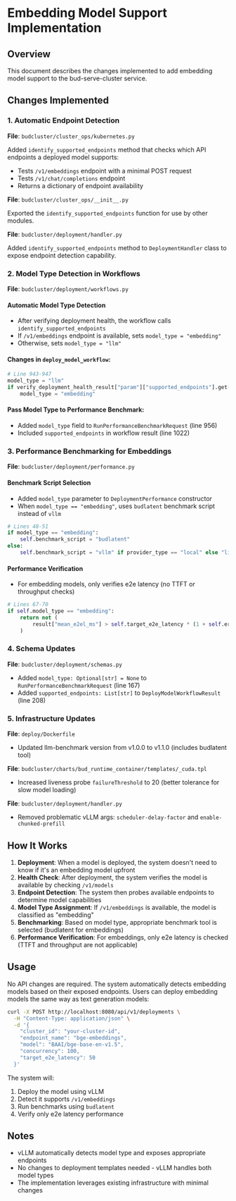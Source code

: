 # Embedding Model Support Implementation

## Overview

This document describes the changes implemented to add embedding model support to the bud-serve-cluster service.

## Changes Implemented

### 1. Automatic Endpoint Detection

**File**: `budcluster/cluster_ops/kubernetes.py`

Added `identify_supported_endpoints` method that checks which API endpoints a deployed model supports:
- Tests `/v1/embeddings` endpoint with a minimal POST request
- Tests `/v1/chat/completions` endpoint 
- Returns a dictionary of endpoint availability

**File**: `budcluster/cluster_ops/__init__.py`

Exported the `identify_supported_endpoints` function for use by other modules.

**File**: `budcluster/deployment/handler.py`

Added `identify_supported_endpoints` method to `DeploymentHandler` class to expose endpoint detection capability.

### 2. Model Type Detection in Workflows

**File**: `budcluster/deployment/workflows.py`

#### Automatic Model Type Detection
- After verifying deployment health, the workflow calls `identify_supported_endpoints`
- If `/v1/embeddings` endpoint is available, sets `model_type = "embedding"`
- Otherwise, sets `model_type = "llm"`

#### Changes in `deploy_model_workflow`:
```python
# Line 943-947
model_type = "llm"
if verify_deployment_health_result["param"]["supported_endpoints"].get("/v1/embeddings"):
    model_type = "embedding"
```

#### Pass Model Type to Performance Benchmark:
- Added `model_type` field to `RunPerformanceBenchmarkRequest` (line 956)
- Included `supported_endpoints` in workflow result (line 1022)

### 3. Performance Benchmarking for Embeddings

**File**: `budcluster/deployment/performance.py`

#### Benchmark Script Selection
- Added `model_type` parameter to `DeploymentPerformance` constructor
- When `model_type == "embedding"`, uses `budlatent` benchmark script instead of `vllm`

```python
# Lines 48-51
if model_type == "embedding":
    self.benchmark_script = "budlatent"
else:
    self.benchmark_script = "vllm" if provider_type == "local" else "litellm_proxy"
```

#### Performance Verification
- For embedding models, only verifies e2e latency (no TTFT or throughput checks)

```python
# Lines 67-70
if self.model_type == "embedding":
    return not (
        result["mean_e2el_ms"] > self.target_e2e_latency * (1 + self.error_threshold)
    )
```

### 4. Schema Updates

**File**: `budcluster/deployment/schemas.py`

- Added `model_type: Optional[str] = None` to `RunPerformanceBenchmarkRequest` (line 167)
- Added `supported_endpoints: List[str]` to `DeployModelWorkflowResult` (line 208)

### 5. Infrastructure Updates

**File**: `deploy/Dockerfile`
- Updated llm-benchmark version from v1.0.0 to v1.1.0 (includes budlatent tool)

**File**: `budcluster/charts/bud_runtime_container/templates/_cuda.tpl`
- Increased liveness probe `failureThreshold` to 20 (better tolerance for slow model loading)

**File**: `budcluster/deployment/handler.py`
- Removed problematic vLLM args: `scheduler-delay-factor` and `enable-chunked-prefill`

## How It Works

1. **Deployment**: When a model is deployed, the system doesn't need to know if it's an embedding model upfront
2. **Health Check**: After deployment, the system verifies the model is available by checking `/v1/models`
3. **Endpoint Detection**: The system then probes available endpoints to determine model capabilities
4. **Model Type Assignment**: If `/v1/embeddings` is available, the model is classified as "embedding"
5. **Benchmarking**: Based on model type, appropriate benchmark tool is selected (budlatent for embeddings)
6. **Performance Verification**: For embeddings, only e2e latency is checked (TTFT and throughput are not applicable)

## Usage

No API changes are required. The system automatically detects embedding models based on their exposed endpoints. Users can deploy embedding models the same way as text generation models:

```bash
curl -X POST http://localhost:8080/api/v1/deployments \
  -H "Content-Type: application/json" \
  -d '{
    "cluster_id": "your-cluster-id",
    "endpoint_name": "bge-embeddings",
    "model": "BAAI/bge-base-en-v1.5",
    "concurrency": 100,
    "target_e2e_latency": 50
  }'
```

The system will:
1. Deploy the model using vLLM
2. Detect it supports `/v1/embeddings`
3. Run benchmarks using `budlatent`
4. Verify only e2e latency performance

## Notes

- vLLM automatically detects model type and exposes appropriate endpoints
- No changes to deployment templates needed - vLLM handles both model types
- The implementation leverages existing infrastructure with minimal changes
